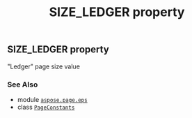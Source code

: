 ﻿---
title: SIZE_LEDGER property
second_title: Aspose.Page for Python via .NET API References
description: 
type: docs
weight: 240
url: /python-net/aspose.page.eps/pageconstants/size_ledger/
is_root: false
---

## SIZE_LEDGER property


"Ledger" page size value

### See Also
* module [`aspose.page.eps`](../../)
* class [`PageConstants`](/page/python-net/aspose.page.eps/pageconstants)
